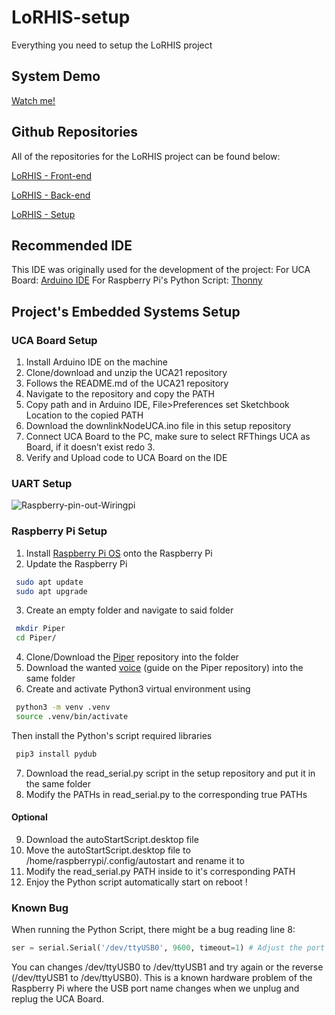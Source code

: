 # LoRHIS-setup
Everything you need to setup the LoRHIS project

## System Demo
[Watch me!](https://youtu.be/kN-17XNx0wQ?si=_ugtKiUVP83O7ex4)

## Github Repositories
All of the repositories for the LoRHIS project can be found below:

[LoRHIS - Front-end](https://github.com/Nadekoii/LoRHIS-frontend)

[LoRHIS - Back-end](https://github.com/Nadekoii/LoRHIS-backend)

[LoRHIS - Setup](https://github.com/Nadekoii/LoRHIS-setup)

## Recommended IDE
This IDE was originally used for the development of the project:
For UCA Board:
[Arduino IDE](https://www.arduino.cc/en/software/)
For Raspberry Pi's Python Script:
[Thonny](https://thonny.org)

## Project's Embedded Systems Setup
### UCA Board Setup
1. Install Arduino IDE on the machine
2. Clone/download and unzip the UCA21 repository
3. Follows the README.md of the UCA21 repository
4. Navigate to the repository and copy the PATH
5. Copy path and in Arduino IDE, File>Preferences set Sketchbook Location to the copied PATH
6. Download the downlinkNodeUCA.ino file in this setup repository
7. Connect UCA Board to the PC, make sure to select RFThings UCA as Board, if it doesn’t exist redo 3.
8. Verify and Upload code to UCA Board on the IDE
   
### UART Setup
![Raspberry-pin-out-Wiringpi](https://github.com/user-attachments/assets/995995b3-68d1-4e8c-9242-f39dbbe61883)
### Raspberry Pi Setup
1. Install [Raspberry Pi OS](https://www.raspberrypi.com/documentation/computers/getting-started.html) onto the Raspberry Pi
2. Update the Raspberry Pi 
```sh 
 sudo apt update
 sudo apt upgrade
```
3. Create an empty folder and navigate to said folder
```sh 
 mkdir Piper
 cd Piper/
```
4. Clone/Download the [Piper](https://github.com/rhasspy/piper) repository into the folder
5. Download the wanted [voice](https://github.com/rhasspy/piper/blob/master/VOICES.md) (guide on the Piper repository) into the same folder
6. Create and activate Python3 virtual environment using 
```sh
 python3 -m venv .venv
 source .venv/bin/activate
```
  Then install the Python's script required libraries
```sh
 pip3 install pydub
```
7. Download the read_serial.py script in the setup repository and put it in the same folder
8. Modify the PATHs in read_serial.py to the corresponding true PATHs
#### Optional
9. Download the autoStartScript.desktop file
10. Move the autoStartScript.desktop file to /home/raspberrypi/.config/autostart and rename it to <GUI Controller>
11. Modify the read_serial.py PATH inside <GUI Controller> to it's corresponding PATH
12. Enjoy the Python script automatically start on reboot !

### Known Bug
When running the Python Script, there might be a bug reading line 8:
```py
ser = serial.Serial('/dev/ttyUSB0', 9600, timeout=1) # Adjust the port name as identified
```
You can changes /dev/ttyUSB0 to /dev/ttyUSB1 and try again or the reverse (/dev/ttyUSB1 to /dev/ttyUSB0).
This is a known hardware problem of the Raspberry Pi where the USB port name changes when we unplug and replug the UCA Board.
